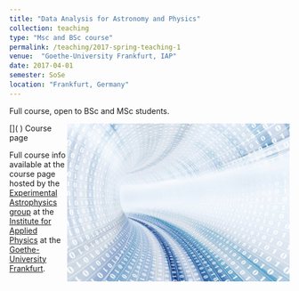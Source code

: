 ```yaml
---
title: "Data Analysis for Astronomy and Physics"
collection: teaching
type: "Msc and BSc course"
permalink: /teaching/2017-spring-teaching-1
venue:  "Goethe-University Frankfurt, IAP"
date: 2017-04-01
semester: SoSe
location: "Frankfurt, Germany"
---
```


Full course, open to BSc and MSc students.

<img style="float: right;" src="/images/Data-Large_edit_small.jpg" width="400">
[<i class="fas fa-link"></i>]( )  Course page

Full course info available at the course page hosted by the [Experimental Astrophysics group](https://exp-astro.de) at the [Institute for Applied Physics](https://www.uni-frankfurt.de/49311579/) at the [Goethe-University Frankfurt](https://www.uni-frankfurt.de).
